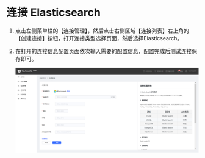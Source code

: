 # 连接 Elasticsearch

1. 点击左侧菜单栏的【连接管理】，然后点击右侧区域【连接列表】右上角的【创建连接】按钮，打开连接类型选择页面，然后选择Elasticsearch。

2. 在打开的连接信息配置页面依次输入需要的配置信息，配置完成后测试连接保存即可。

   ![](../../../images/connect_elasticsearch.png)
